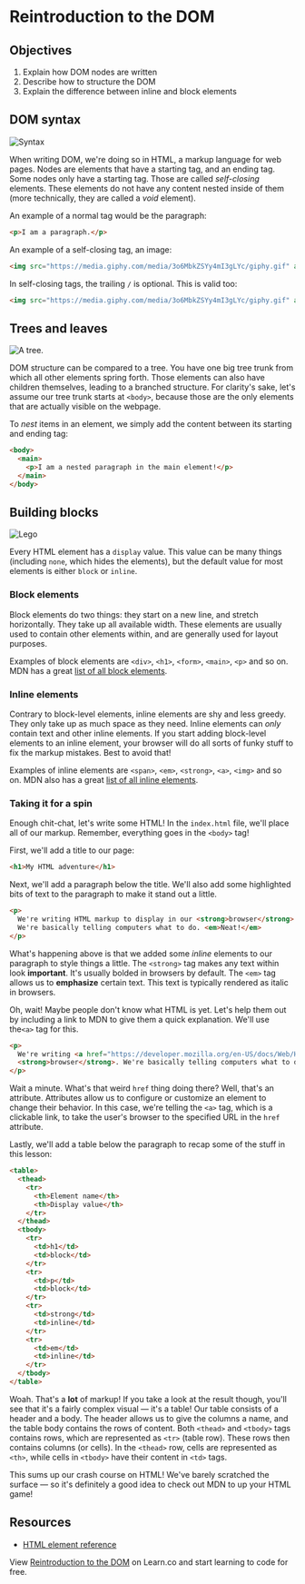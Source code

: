 # Reintroduction to the DOM

## Objectives

1. Explain how DOM nodes are written
2. Describe how to structure the DOM
3. Explain the difference between inline and block elements

## DOM syntax
![Syntax](https://media.giphy.com/media/3o6MbkZSYy4mI3gLYc/giphy.gif)

When writing DOM, we're doing so in HTML, a markup language for web pages. Nodes are elements that have a starting tag,
and an ending tag. Some nodes only have a starting tag. Those are called _self-closing_ elements. These elements do not
have any content nested inside of them (more technically, they are called a _void_ element).

An example of a normal tag would be the paragraph:

```html
<p>I am a paragraph.</p>
```

An example of a self-closing tag, an image:

```html
<img src="https://media.giphy.com/media/3o6MbkZSYy4mI3gLYc/giphy.gif" alt="A policeman">
```

In self-closing tags, the trailing `/` is optional. This is valid too:

```html
<img src="https://media.giphy.com/media/3o6MbkZSYy4mI3gLYc/giphy.gif" alt="A policeman" />
```

## Trees and leaves
![A tree.](https://media.giphy.com/media/2XflxzDTUtH7VxyfoT6/giphy.gif)

DOM structure can be compared to a tree. You have one big tree trunk from which all other elements spring forth. Those
elements can also have children themselves, leading to a branched structure. For clarity's sake, let's assume our tree
trunk starts at `<body>`, because those are the only elements that are actually visible on the webpage.

To _nest_ items in an element, we simply add the content between its starting and ending tag:

```html
<body>
  <main>
    <p>I am a nested paragraph in the main element!</p>
  </main>
</body>
```

## Building blocks
![Lego](https://media.giphy.com/media/3ZALZoBtI1KJa/giphy.gif)

Every HTML element has a `display` value. This value can be many things (including `none`, which hides the elements), but
the default value for most elements is either `block` or `inline`.

### Block elements
Block elements do two things: they start on a new line, and stretch horizontally. They take up all available width. These
elements are usually used to contain other elements within, and are generally used for layout purposes.

Examples of block elements are `<div>`, `<h1>`, `<form>`, `<main>`, `<p>` and so on. MDN has a great [list of all block
elements][html-block-elements].

### Inline elements
Contrary to block-level elements, inline elements are shy and less greedy. They only take up as much space as they need.
Inline elements can _only_ contain text and other inline elements. If you start adding block-level elements to an inline
element, your browser will do all sorts of funky stuff to fix the markup mistakes. Best to avoid that!

Examples of inline elements are `<span>`, `<em>`, `<strong>`, `<a>`, `<img>` and so on. MDN also has a great [list of all
inline elements][html-inline-elements].

### Taking it for a spin
Enough chit-chat, let's write some HTML! In the `index.html` file, we'll place all of our markup. Remember, everything
goes in the `<body>` tag!

First, we'll add a title to our page:

```html
<h1>My HTML adventure</h1>
```

Next, we'll add a paragraph below the title. We'll also add some highlighted bits of text to the paragraph to make it
stand out a little.

```html
<p>
  We're writing HTML markup to display in our <strong>browser</strong>.
  We're basically telling computers what to do. <em>Neat!</em>
</p>
```

What's happening above is that we added some _inline_ elements to our paragraph to style things a little. The `<strong>`
tag makes any text within look **important**. It's usually bolded in browsers by default. The `<em>` tag allows us to
**emphasize** certain text. This text is typically rendered as italic in browsers.

Oh, wait! Maybe people don't know what HTML is yet. Let's help them out by including a link to MDN to give them a quick
explanation. We'll use the`<a>` tag for this.

```html
<p>
  We're writing <a href="https://developer.mozilla.org/en-US/docs/Web/HTML">HTML</a> markup to display in our
  <strong>browser</strong>. We're basically telling computers what to do. <em>Neat!</em>
</p>
```

Wait a minute. What's that weird `href` thing doing there? Well, that's an attribute. Attributes allow us to configure
or customize an element to change their behavior. In this case, we're telling the `<a>` tag, which is a clickable link,
to take the user's browser to the specified URL in the `href` attribute.

Lastly, we'll add a table below the paragraph to recap some of the stuff in this lesson:

```html
<table>
  <thead>
    <tr>
      <th>Element name</th>
      <th>Display value</th>
    </tr>
  </thead>
  <tbody>
    <tr>
      <td>h1</td>
      <td>block</td>
    </tr>
    <tr>
      <td>p</td>
      <td>block</td>
    </tr>
    <tr>
      <td>strong</td>
      <td>inline</td>
    </tr>
    <tr>
      <td>em</td>
      <td>inline</td>
    </tr>
  </tbody>
</table>
```

Woah. That's a **lot** of markup! If you take a look at the result though, you'll see that it's a fairly complex visual
— it's a table! Our table consists of a header and a body. The header allows us to give the columns a name, and the table
body contains the rows of content. Both `<thead>` and `<tbody>` tags contains rows, which are represented as `<tr>` (table
row). These rows then contains columns (or cells). In the `<thead>` row, cells are represented as `<th>`, while cells in
`<tbody>` have their content in `<td>` tags.

This sums up our crash course on HTML! We've barely scratched the surface — so it's definitely a good idea to check out
MDN to up your HTML game!

## Resources
- [HTML element reference](https://developer.mozilla.org/en-US/docs/Web/HTML/Element)

[html-block-elements]: https://developer.mozilla.org/en/docs/Web/HTML/Block-level_elements
[html-inline-elements]: https://developer.mozilla.org/en-US/docs/Web/HTML/Inline_elements

<p class='util--hide'>View <a href='https://learn.co/lessons/javascript-reintroduction-to-the-dom'>Reintroduction to the DOM</a> on Learn.co and start learning to code for free.</p>
